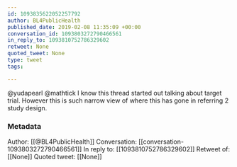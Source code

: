 ```yaml
---
id: 1093835622052257792
author: BL4PublicHealth
published_date: 2019-02-08 11:35:09 +00:00
conversation_id: 1093803272790466561
in_reply_to: 1093810752786329602
retweet: None
quoted_tweet: None
type: tweet
tags:

---
```


@yudapearl @mathtick I know this thread started out talking about target trial. However this is such narrow view of where this has gone in referring 2 study design.

### Metadata

Author: [[@BL4PublicHealth]]
Conversation: [[conversation-1093803272790466561]]
In reply to: [[1093810752786329602]]
Retweet of: [[None]]
Quoted tweet: [[None]]
